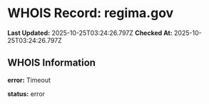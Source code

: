 # WHOIS Record: regima.gov

**Last Updated:** 2025-10-25T03:24:26.797Z
**Checked At:** 2025-10-25T03:24:26.797Z

## WHOIS Information

**error:** Timeout

**status:** error

